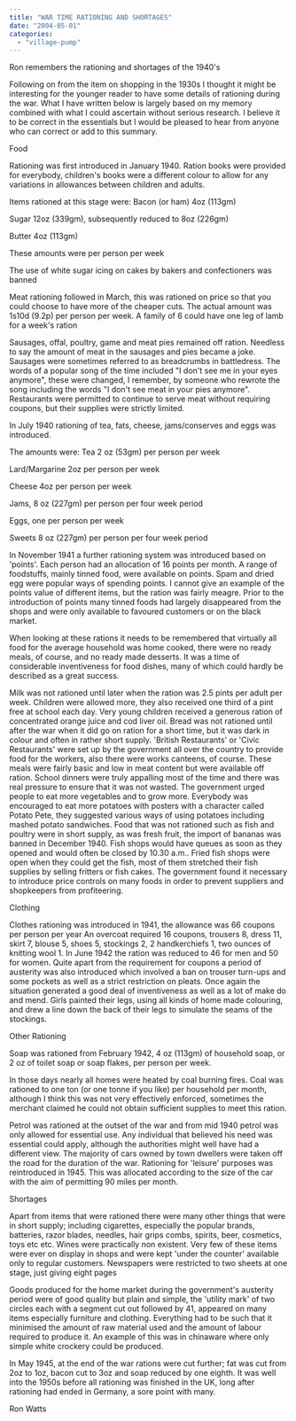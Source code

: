 ```yaml
---
title: "WAR TIME RATIONING AND SHORTAGES"
date: "2004-05-01"
categories: 
  - "village-pump"
---
```


Ron remembers the rationing and shortages of the 1940's

Following on from the item on shopping in the 1930s I thought it might be interesting for the younger reader to have some details of rationing during the war. What I have written below is largely based on my memory combined with what I could ascertain without serious research. I believe it to be correct in the essentials but I would be pleased to hear from anyone who can correct or add to this summary.

Food

Rationing was first introduced in January 1940. Ration books were provided for everybody, children's books were a different colour to allow for any variations in allowances between children and adults.

Items rationed at this stage were: Bacon (or ham) 4oz (113gm)

Sugar 12oz (339gm), subsequently reduced to 8oz (226gm)

Butter 4oz (113gm)

These amounts were per person per week

The use of white sugar icing on cakes by bakers and confectioners was banned

Meat rationing followed in March, this was rationed on price so that you could choose to have more of the cheaper cuts. The actual amount was 1s10d (9.2p) per person per week. A family of 6 could have one leg of lamb for a week's ration

Sausages, offal, poultry, game and meat pies remained off ration. Needless to say the amount of meat in the sausages and pies became a joke. Sausages were sometimes referred to as breadcrumbs in battledress. The words of a popular song of the time included "I don't see me in your eyes anymore", these were changed, I remember, by someone who rewrote the song including the words "I don't see meat in your pies anymore". Restaurants were permitted to continue to serve meat without requiring coupons, but their supplies were strictly limited.

In July 1940 rationing of tea, fats, cheese, jams/conserves and eggs was introduced.

The amounts were: Tea 2 oz (53gm) per person per week

Lard/Margarine 2oz per person per week

Cheese 4oz per person per week

Jams, 8 oz (227gm) per person per four week period

Eggs, one per person per week

Sweets 8 oz (227gm) per person per four week period

In November 1941 a further rationing system was introduced based on 'points'. Each person had an allocation of 16 points per month. A range of foodstuffs, mainly tinned food, were available on points. Spam and dried egg were popular ways of spending points. I cannot give an example of the points value of different items, but the ration was fairly meagre. Prior to the introduction of points many tinned foods had largely disappeared from the shops and were only available to favoured customers or on the black market.

When looking at these rations it needs to be remembered that virtually all food for the average household was home cooked, there were no ready meals, of course, and no ready made desserts. It was a time of considerable inventiveness for food dishes, many of which could hardly be described as a great success.

Milk was not rationed until later when the ration was 2.5 pints per adult per week. Children were allowed more, they also received one third of a pint free at school each day. Very young children received a generous ration of concentrated orange juice and cod liver oil. Bread was not rationed until after the war when it did go on ration for a short time, but it was dark in colour and often in rather short supply. 'British Restaurants' or 'Civic Restaurants' were set up by the government all over the country to provide food for the workers, also there were works canteens, of course. These meals were fairly basic and low in meat content but were available off ration. School dinners were truly appalling most of the time and there was real pressure to ensure that it was not wasted. The government urged people to eat more vegetables and to grow more. Everybody was encouraged to eat more potatoes with posters with a character called Potato Pete, they suggested various ways of using potatoes including mashed potato sandwiches. Food that was not rationed such as fish and poultry were in short supply, as was fresh fruit, the import of bananas was banned in December 1940. Fish shops would have queues as soon as they opened and would often be closed by 10.30 a.m.. Fried fish shops were open when they could get the fish, most of them stretched their fish supplies by selling fritters or fish cakes. The government found it necessary to introduce price controls on many foods in order to prevent suppliers and shopkeepers from profiteering.

Clothing

Clothes rationing was introduced in 1941, the allowance was 66 coupons per person per year An overcoat required 16 coupons, trousers 8, dress 11, skirt 7, blouse 5, shoes 5, stockings 2, 2 handkerchiefs 1, two ounces of knitting wool 1. In June 1942 the ration was reduced to 46 for men and 50 for women. Quite apart from the requirement for coupons a period of austerity was also introduced which involved a ban on trouser turn-ups and some pockets as well as a strict restriction on pleats. Once again the situation generated a good deal of inventiveness as well as a lot of make do and mend. Girls painted their legs, using all kinds of home made colouring, and drew a line down the back of their legs to simulate the seams of the stockings.

Other Rationing

Soap was rationed from February 1942, 4 oz (113gm) of household soap, or 2 oz of toilet soap or soap flakes, per person per week.

In those days nearly all homes were heated by coal burning fires. Coal was rationed to one ton (or one tonne if you like) per household per month, although I think this was not very effectively enforced, sometimes the merchant claimed he could not obtain sufficient supplies to meet this ration.

Petrol was rationed at the outset of the war and from mid 1940 petrol was only allowed for essential use. Any individual that believed his need was essential could apply, although the authorities might well have had a different view. The majority of cars owned by town dwellers were taken off the road for the duration of the war. Rationing for 'leisure' purposes was reintroduced in 1945. This was allocated according to the size of the car with the aim of permitting 90 miles per month.

Shortages

Apart from items that were rationed there were many other things that were in short supply; including cigarettes, especially the popular brands, batteries, razor blades, needles, hair grips combs, spirits, beer, cosmetics, toys etc etc. Wines were practically non existent. Very few of these items were ever on display in shops and were kept 'under the counter' available only to regular customers. Newspapers were restricted to two sheets at one stage, just giving eight pages

Goods produced for the home market during the government's austerity period were of good quality but plain and simple, the 'utility mark' of two circles each with a segment cut out followed by 41, appeared on many items especially furniture and clothing. Everything had to be such that it minimised the amount of raw material used and the amount of labour required to produce it. An example of this was in chinaware where only simple white crockery could be produced.

In May 1945, at the end of the war rations were cut further; fat was cut from 2oz to 1oz, bacon cut to 3oz and soap reduced by one eighth. It was well into the 1950s before all rationing was finished in the UK, long after rationing had ended in Germany, a sore point with many.

Ron Watts
